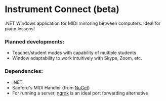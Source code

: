 # Instrument Connect (beta)
.NET Windows application for MIDI mirroring between computers. Ideal for piano lessons!

### Planned developments:
* Teacher/student modes with capability of multiple students
* Window adaptability to work intuitively with Skype, Zoom, etc.

### Dependencies:
* .NET
* Sanford's MIDI Handler (from [NuGet](https://www.nuget.org/packages/Sanford.Multimedia.Midi/))
* For running a server, [ngrok](https://ngrok.com/) is an ideal port forwarding alternative
